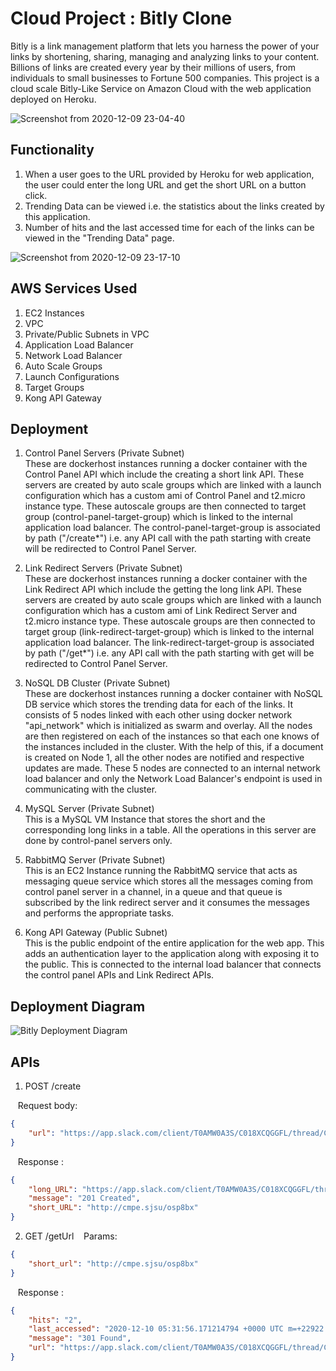 # Cloud Project : Bitly Clone

Bitly is a link management platform that lets you harness the power of your links by shortening, sharing, managing and analyzing links to your content. Billions of links are created every year by their millions of users, from individuals to small businesses to Fortune 500 companies. 
This project is a cloud scale Bitly-Like Service on Amazon Cloud with the web application deployed on Heroku.

![Screenshot from 2020-12-09 23-04-40](https://user-images.githubusercontent.com/14791021/101732992-f1106b80-3a72-11eb-874a-d4bcd6157cd2.png)

## Functionality
1. When a user goes to the URL provided by Heroku for web application, the user could enter the long URL and get the short URL on a button click.
2. Trending Data can be viewed i.e. the statistics about the links created by this application.
3. Number of hits and the last accessed time for each of the links can be viewed in the "Trending Data" page.

![Screenshot from 2020-12-09 23-17-10](https://user-images.githubusercontent.com/14791021/101734162-bad3eb80-3a74-11eb-9798-7eebde3c974c.png)

## AWS Services Used
1. EC2 Instances
2. VPC
3. Private/Public Subnets in VPC
4. Application Load Balancer
5. Network Load Balancer
6. Auto Scale Groups
7. Launch Configurations
8. Target Groups
9. Kong API Gateway

## Deployment 

1. Control Panel Servers (Private Subnet)  
These are dockerhost instances running a docker container with the Control Panel API which include the creating a short link API. These servers are created by auto scale groups which are linked with a launch configuration which has a custom ami of Control Panel and t2.micro instance type. These autoscale groups are then connected to target group (control-panel-target-group) which is linked to the internal application load balancer. The control-panel-target-group is associated by path ("/create*") i.e. any API call with the path starting with create will be redirected to Control Panel Server. 

2. Link Redirect Servers (Private Subnet)  
These are dockerhost instances running a docker container with the Link Redirect API which include the getting the long link API. These servers are created by auto scale groups which are linked with a launch configuration which has a custom ami of Link Redirect Server and t2.micro instance type. These autoscale groups are then connected to target group (link-redirect-target-group) which is linked to the internal application load balancer. The link-redirect-target-group is associated by path ("/get*") i.e. any API call with the path starting with get will be redirected to Control Panel Server.

3. NoSQL DB Cluster (Private Subnet)  
These are dockerhost instances running a docker container with NoSQL DB service which stores the trending data for each of the links. It consists of 5 nodes linked with each other using docker network "api_network" which is initialized as swarm and overlay.  All the nodes are then registered on each of the instances so that each one knows of the instances included in the cluster. With the help of this, if a document is created on Node 1, all the other nodes are notified and respective updates are made. These 5 nodes are connected to an internal network load balancer and only the Network Load Balancer's endpoint is used in communicating with the cluster.

4. MySQL Server (Private Subnet)  
This is a MySQL VM Instance that stores the short and the corresponding long links in a table. All the operations in this server are done by control-panel servers only.

5. RabbitMQ Server (Private Subnet)  
This is an EC2 Instance running the RabbitMQ service that acts as messaging queue service which stores all the messages coming from control panel server in a channel, in a queue and that queue is subscribed by the link redirect server and it consumes the messages and performs the appropriate tasks.

6. Kong API Gateway (Public Subnet)  
This is the public endpoint of the entire application for the web app. This adds an authentication layer to the application along with exposing it to the public. This is connected to the internal load balancer that connects the control panel APIs and Link Redirect APIs.


## Deployment Diagram
![Bitly Deployment Diagram](https://user-images.githubusercontent.com/14791021/101732759-92e38880-3a72-11eb-97e4-1430f270c06b.png)

## APIs

1. POST /create  

&nbsp;&nbsp; Request body:  
```json
{
    "url": "https://app.slack.com/client/T0AMW0A3S/C018XCQGGFL/thread/C018XCQGGFL-1607282036.001400"
} 
```
&nbsp;&nbsp; Response :  
```json
{
    "long_URL": "https://app.slack.com/client/T0AMW0A3S/C018XCQGGFL/thread/C018XCQGGFL-1607282036.001400",
    "message": "201 Created",
    "short_URL": "http://cmpe.sjsu/osp8bx"
}
```

2. GET /getUrl
&nbsp;&nbsp; Params: 
```json
{
    "short_url": "http://cmpe.sjsu/osp8bx"
}
```

&nbsp;&nbsp; Response :
```json
{
    "hits": "2",
    "last_accessed": "2020-12-10 05:31:56.171214794 +0000 UTC m=+22922.251402975",
    "message": "301 Found",
    "url": "https://app.slack.com/client/T0AMW0A3S/C018XCQGGFL/thread/C018XCQGGFL-1607282036.001400"
} 
```
   
